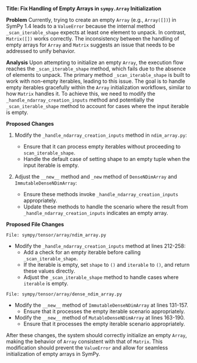 **Title: Fix Handling of Empty Arrays in `sympy.Array` Initialization**

**Problem**
Currently, trying to create an empty `Array` (e.g., `Array([])`) in SymPy 1.4 leads to a `ValueError` because the internal method `_scan_iterable_shape` expects at least one element to unpack. In contrast, `Matrix([])` works correctly. The inconsistency between the handling of empty arrays for `Array` and `Matrix` suggests an issue that needs to be addressed to unify behavior.

**Analysis**
Upon attempting to initialize an empty `Array`, the execution flow reaches the `_scan_iterable_shape` method, which fails due to the absence of elements to unpack. The primary method `_scan_iterable_shape` is built to work with non-empty iterables, leading to this issue. The goal is to handle empty iterables gracefully within the `Array` initialization workflows, similar to how `Matrix` handles it. To achieve this, we need to modify the `_handle_ndarray_creation_inputs` method and potentially the `_scan_iterable_shape` method to account for cases where the input iterable is empty.

**Proposed Changes**
1. Modify the `_handle_ndarray_creation_inputs` method in `ndim_array.py`:
   - Ensure that it can process empty iterables without proceeding to `scan_iterable_shape`.
   - Handle the default case of setting shape to an empty tuple when the input iterable is empty.

2. Adjust the `__new__` method and `_new` method of `DenseNDimArray` and `ImmutableDenseNDimArray`:
   - Ensure these methods invoke `_handle_ndarray_creation_inputs` appropriately.
   - Update these methods to handle the scenario where the result from `_handle_ndarray_creation_inputs` indicates an empty array.

**Proposed File Changes**

`File: sympy/tensor/array/ndim_array.py`
- Modify the `_handle_ndarray_creation_inputs` method at lines 212-258:
  - Add a check for an empty iterable before calling `_scan_iterable_shape`.
  - If the iterable is empty, set `shape` to `()` and `iterable` to `()`, and return these values directly.
  - Adjust the `_scan_iterable_shape` method to handle cases where `iterable` is empty.

`File: sympy/tensor/array/dense_ndim_array.py`
- Modify the `__new__` method of `ImmutableDenseNDimArray` at lines 131-157.
  - Ensure that it processes the empty iterable scenario appropriately.
- Modify the `__new__` method of `MutableDenseNDimArray` at lines 163-190.
  - Ensure that it processes the empty iterable scenario appropriately.

After these changes, the system should correctly initialize an empty `Array`, making the behavior of `Array` consistent with that of `Matrix`. This modification should prevent the `ValueError` and allow for seamless initialization of empty arrays in SymPy.